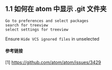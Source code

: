 ## 1.1 如何在 atom 中显示 .git 文件夹

```
Go to preferences and select packages
search for treeview
select settings for treeview
```
Ensure `Hide VCS ignored files` in unselected

#### 参考链接
[1] https://github.com/atom/atom/issues/3429
